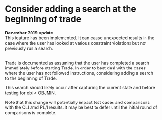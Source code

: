 # Consider adding a search at the beginning of trade

**December 2019 update**   
This feature has been implemented.
It can cause unexpected results in the case where the user has looked at various constraint violations 
but not previously run a search.   
&nbsp;

Trade is documented as assuming that the user has completed a search immediately before starting Trade.
In order to best deal with the cases where the user has not followed instructions,
considering adding a search to the beginning of Trade.

This search should likely occur after capturing the current state and before testing for obj < OBJMIN.

Note that this change will potentially impact test cases and comparisons with the CLI amd PL/I results.
It may be best to defer until the initial round of comparisons is complete.
